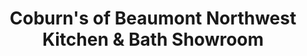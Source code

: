 ---
title: "Coburn's of Beaumont Northwest Kitchen & Bath Showroom"
url: /beaumont/coburns-of-beaumont-northwest-kitchen-and-bath-showroom/
shop: kitchen
---